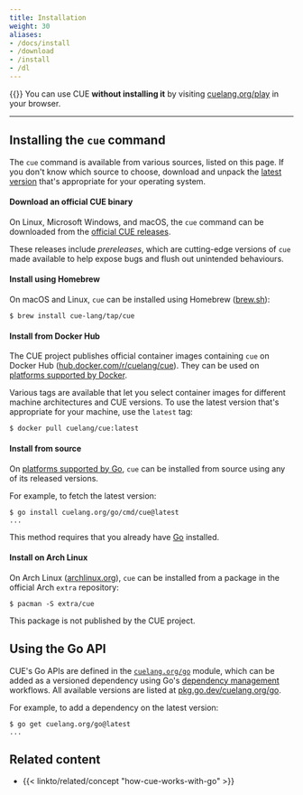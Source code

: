 ```yaml
---
title: Installation
weight: 30
aliases:
- /docs/install
- /download
- /install
- /dl
---
```


{{<sidenote text="Try out CUE - no install required!" >}}
You can use CUE **without installing it** by visiting
[cuelang.org/play](https://cuelang.org/play/)
in your browser.

---

## Installing the `cue` command

The `cue` command is available from various sources, listed on this page.
If you don't know which source to choose, download and unpack the
[latest version](https://github.com/cue-lang/cue/releases/latest)
that's appropriate for your operating system.

#### Download an official CUE binary

On Linux, Microsoft Windows, and macOS, the `cue` command can be downloaded from the
[official CUE releases](https://github.com/cue-lang/cue/releases/).

These releases include *prereleases*, which are cutting-edge versions of `cue`
made available to help expose bugs and flush out unintended behaviours.

#### Install using Homebrew

On macOS and Linux, `cue` can be installed using Homebrew
([brew.sh](https://brew.sh)):

```text { title="TERMINAL" codeToCopy="YnJldyBpbnN0YWxsIGN1ZS1sYW5nL3RhcC9jdWU=" }
$ brew install cue-lang/tap/cue
```

#### Install from Docker Hub

The CUE project publishes official container images containing `cue` on Docker Hub
([hub.docker.com/r/cuelang/cue](https://hub.docker.com/r/cuelang/cue)).
They can be used on
[platforms supported by Docker](https://docs.docker.com/engine/install/).

Various tags are available that let you select container images for different
machine architectures and CUE versions. To use the latest version that's
appropriate for your machine, use the `latest` tag:

```text { title="TERMINAL" codeToCopy="ZG9ja2VyIHB1bGwgY3VlbGFuZy9jdWU6bGF0ZXN0" }
$ docker pull cuelang/cue:latest
```

#### Install from source

On
[platforms supported by Go](https://go.dev/dl/#stable),
`cue` can be installed from source using any of its released versions.

For example, to fetch the latest version:

```text { title="TERMINAL" codeToCopy="Z28gaW5zdGFsbCBjdWVsYW5nLm9yZy9nby9jbWQvY3VlQGxhdGVzdA==" }
$ go install cuelang.org/go/cmd/cue@latest
...
```

This method requires that you already have [Go](https://go.dev) installed.
 
#### Install on Arch Linux

On Arch Linux
([archlinux.org](https://archlinux.org)),
`cue` can be installed from a package in the official Arch `extra` repository:

```text { title="TERMINAL" codeToCopy="cGFjbWFuIC1TIGV4dHJhL2N1ZQ==" }
$ pacman -S extra/cue
```

This package is not published by the CUE project.

## Using the Go API

CUE's Go APIs are defined in the
[`cuelang.org/go`](https://pkg.go.dev/cuelang.org/go) module, which can be added
as a versioned dependency using Go's
[dependency management](https://go.dev/doc/modules/managing-dependencies)
workflows. All available versions are listed at
[pkg.go.dev/cuelang.org/go](https://pkg.go.dev/cuelang.org/go?tab=versions).

For example, to add a dependency on the latest version:
```text { title="TERMINAL" codeToCopy="Z28gZ2V0IGN1ZWxhbmcub3JnL2dvQGxhdGVzdA==" }
$ go get cuelang.org/go@latest
...
```

## Related content

- {{< linkto/related/concept "how-cue-works-with-go" >}}

